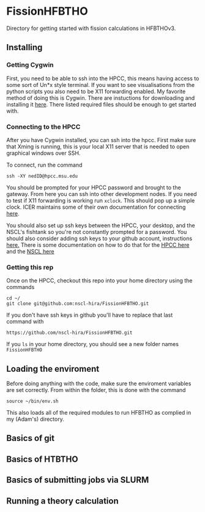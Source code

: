 # FissionHFBTHO

Directory for getting started with fission calculations in HFBTHOv3. 

## Installing

### Getting Cygwin
First, you need to be able to ssh into the HPCC, this means having access to some sort of Un\*x style terminal. If you want to see visualisations from the python scripts you also need to be X11 forwarding enabled. My favorite method of doing this is Cygwin. There are instuctions for downloading and installing it [here](https://cs.hofstra.edu/docs/pages/guides/cygwin_installation.html). There listed required files should be enough to get started with.

### Connecting to the HPCC
After you have Cygwin installed, you can ssh into the hpcc. First make sure that Xming is running, this is your local X11 server that is needed to open graphical windows over SSH.

To connect, run the command
```
ssh -XY nedID@hpcc.msu.edu
```
You should be prompted for your HPCC password and brought to the gateway. From here you can ssh into other development nodes. If you need to test if X11 forwarding is working run `xclock`. This should pop up a simple clock. ICER maintains some of their own documentation for connecting [here](https://wiki.hpcc.msu.edu/display/ITH/Connect+to+HPC+System).

You should also set up ssh keys between the HPCC, your desktop, and the NSCL's fishtank so you're not constantly prompted for a password. You should also consider adding ssh keys to your github account, instructions [here.](https://help.github.com/en/articles/connecting-to-github-with-ssh) There is some documentation on how to do that for the [HPCC here](https://wiki.hpcc.msu.edu/display/ITH/SSH+Key-Based+Authentication) and the [NSCL here](https://wikihost.nscl.msu.edu/gradwiki/doku.php?id=computers:remotes_services)

### Getting this rep
Once on the HPCC, checkout this repo into your home directory using the commands
```
cd ~/
git clone git@github.com:nscl-hira/FissionHFBTHO.git
```
If you don't have ssh keys in github you'll have to replace that last command with 
```
https://github.com/nscl-hira/FissionHFBTHO.git
```

If you `ls` in your home directory, you should see a new folder names `FissionHFBTHO`

## Loading the enviroment
Before doing anything with the code, make sure the enviroment variables are set correctly. From within the folder, this is done with the command
```
source ~/bin/env.sh
```
This also loads all of the required modules to run HFBTHO as complied in my (Adam's) directory.

## Basics of git

## Basics of HTBTHO

## Basics of submitting jobs via SLURM

## Running a theory calculation

